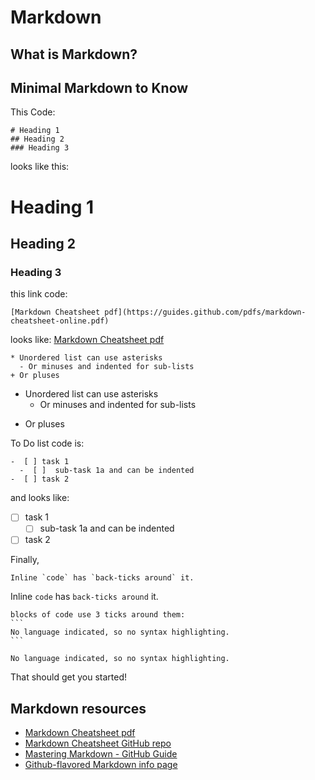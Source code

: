 # Markdown

## What is Markdown?

## Minimal Markdown to Know

This Code: 
```
# Heading 1
## Heading 2
### Heading 3
```
looks like this:
# Heading 1
## Heading 2
### Heading 3
this link code:
```
[Markdown Cheatsheet pdf](https://guides.github.com/pdfs/markdown-cheatsheet-online.pdf)
```
looks like:
[Markdown Cheatsheet pdf](https://guides.github.com/pdfs/markdown-cheatsheet-online.pdf)

```
* Unordered list can use asterisks
  - Or minuses and indented for sub-lists
+ Or pluses
```
* Unordered list can use asterisks
  - Or minuses and indented for sub-lists
+ Or pluses

To Do list code is:
```
-  [ ] task 1
  -  [ ]  sub-task 1a and can be indented
-  [ ] task 2
```
and looks like:

-  [ ] task 1
  -  [ ]  sub-task 1a and can be indented
-  [ ] task 2

Finally, 

```
Inline `code` has `back-ticks around` it.
```

Inline `code` has `back-ticks around` it.


    blocks of code use 3 ticks around them:
    ```
    No language indicated, so no syntax highlighting. 
    ```
    
```
No language indicated, so no syntax highlighting. 
```    


That should get you started!

## Markdown resources
* [Markdown Cheatsheet pdf](https://guides.github.com/pdfs/markdown-cheatsheet-online.pdf)
* [Markdown Cheatsheet GitHub repo](https://github.com/adam-p/markdown-here/wiki/Markdown-Cheatsheet)
* [Mastering Markdown - GitHub Guide](https://guides.github.com/features/mastering-markdown/)
* [Github-flavored Markdown info page](https://help.github.com/categories/writing-on-github/)

<!--
+ []()
-  [ ] 
```
-->
